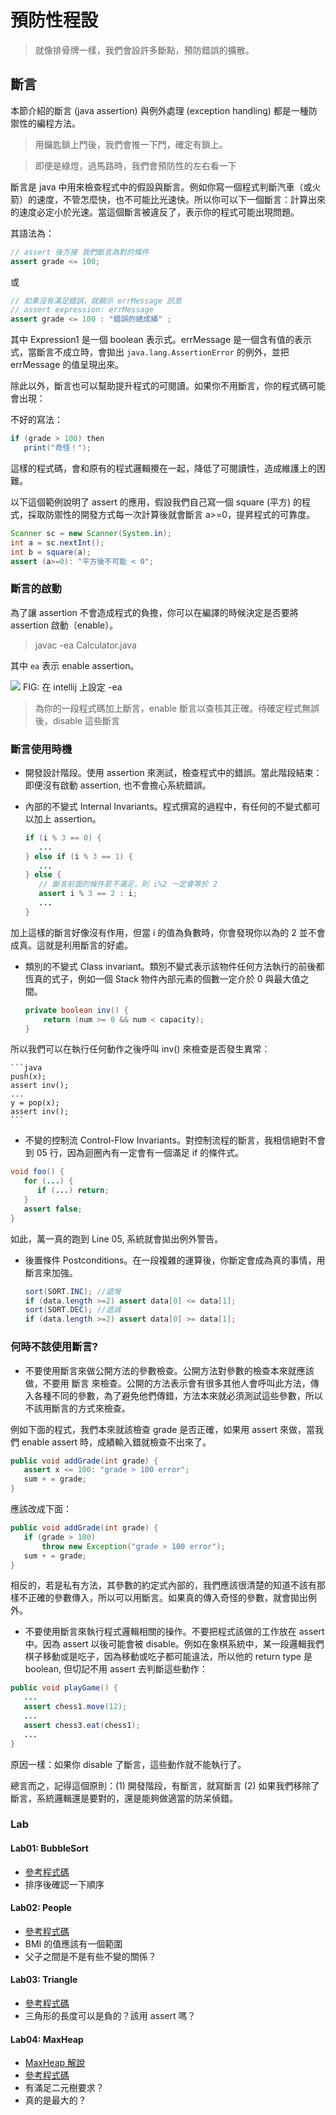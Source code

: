 



# 預防性程設

> 就像排骨牌一樣，我們會設許多斷點，預防錯誤的擴散。

##  斷言

本節介紹的斷言 (java assertion) 與例外處理 (exception handling) 都是一種防禦性的編程方法。

> 用鑰匙鎖上門後，我們會推一下門，確定有鎖上。

> 即便是綠燈，過馬路時，我們會預防性的左右看一下

斷言是 java 中用來檢查程式中的假設與斷言。例如你寫一個程式判斷汽車（或火箭）的速度，不管怎麼快，也不可能比光速快。所以你可以下一個斷言：計算出來的速度必定小於光速。當這個斷言被違反了，表示你的程式可能出現問題。

其語法為：

```java 
// assert 後方接 我們斷言為對的條件
assert grade <= 100; 
```

或

```java 
// 如果沒有滿足錯誤，就顯示 errMessage 訊息
// assert expression: errMessage
assert grade <= 100 : "錯誤的總成績" ; 
```

其中 Expression1 是一個 boolean 表示式。errMessage 是一個含有值的表示式，當斷言不成立時，會拋出 `java.lang.AssertionError` 的例外，並把 errMessage 的值呈現出來。

除此以外，斷言也可以幫助提升程式的可閱讀。如果你不用斷言，你的程式碼可能會出現：

不好的寫法：
```java
if (grade > 100) then
   print("奇怪！");
```

這樣的程式碼，會和原有的程式邏輯攪在一起，降低了可閱讀性，造成維護上的困難。

以下這個範例說明了 assert 的應用，假設我們自己寫一個 square (平方) 的程式，採取防禦性的開發方式每一次計算後就會斷言 a>=0，提昇程式的可靠度。

```java
Scanner sc = new Scanner(System.in);
int a = sc.nextInt();
int b = square(a);
assert (a>=0): "平方後不可能 < 0";
```


### 斷言的啟動

為了讓 assertion 不會造成程式的負擔，你可以在編譯的時候決定是否要將 assertion 啟動（enable）。

> javac -ea Calculator.java

其中 `ea` 表示 enable assertion。

![](https://hackmd.io/_uploads/rJg4NE602.png)
FIG: 在 intellij 上設定 -ea 

> 為你的一段程式碼加上斷言，enable 斷言以查核其正確。待確定程式無誤後，disable 這些斷言

### 斷言使用時機

- 開發設計階段。使用 assertion 來測試，檢查程式中的錯誤。當此階段結束：即便沒有啟動 assertion, 也不會擔心系統錯誤。

- 內部的不變式 Internal Invariants。程式撰寫的過程中，有任何的不變式都可以加上 assertion。

    ```java
    if (i % 3 == 0) {
       ...
    } else if (i % 3 == 1) {
       ...
    } else {
       // 斷言前面的條件若不滿足，則 i%2 一定會等於 2
       assert i % 3 == 2 : i; 
       ...
    }
    ```

加上這樣的斷言好像沒有作用，但當 i 的值為負數時，你會發現你以為的 2 並不會成真。這就是利用斷言的好處。

- 類別的不變式 Class invariant。類別不變式表示該物件任何方法執行的前後都恆真的式子，例如一個 Stack 物件內部元素的個數一定介於 0 與最大值之間。

    ```java
    private boolean inv() {
        return (num >= 0 && num < capacity);
    }
    ```

所以我們可以在執行任何動作之後呼叫 inv() 來檢查是否發生異常：

    ```java
    push(x);
    assert inv();
    ...
    y = pop(x);
    assert inv();
    ```

- 不變的控制流 Control-Flow Invariants。對控制流程的斷言，我相信絕對不會到 05 行，因為迴圈內有一定會有一個滿足 if 的條件式。

```java
void foo() { 
   for (...) {
      if (...) return;
   }
   assert false; 
}
```

如此，萬一真的跑到 Line 05, 系統就會拋出例外警告。

- 後置條件 Postconditions。在一段複雜的運算後，你斷定會成為真的事情，用斷言來加強。

    ```java
    sort(SORT.INC); //遞增
    if (data.length >=2) assert data[0] <= data[1];
    sort(SORT.DEC); //遞減
    if (data.length >=2) assert data[0] >= data[1];
    ```


### 何時不該使用斷言?

- 不要使用斷言來做公開方法的參數檢查。公開方法對參數的檢查本來就應該做，不要用 斷言 來檢查。公開的方法表示會有很多其他人會呼叫此方法，傳入各種不同的參數，為了避免他們傳錯，方法本來就必須測試這些參數，所以不該用斷言的方式來檢查。

例如下面的程式，我們本來就該檢查 grade 是否正確，如果用 assert 來做，當我們 enable assert  時，成績輸入錯就檢查不出來了。

```java
public void addGrade(int grade) {
   assert x <= 100: "grade > 100 error";
   sum + = grade;    
}
```

應該改成下面：

```java
public void addGrade(int grade) {
   if (grade > 100) 
       throw new Exception("grade > 100 error");
   sum + = grade;    
}
```

相反的，若是私有方法，其參數的約定式內部的，我們應該很清楚的知道不該有那樣不正確的參數傳入，所以可以用斷言。如果真的傳入奇怪的參數，就會拋出例外。

- 不要使用斷言來執行程式邏輯相關的操作。不要把程式該做的工作放在 assert 中。因為 assert 以後可能會被 disable。例如在象棋系統中，某一段邏輯我們棋子移動或是吃子，因為移動或吃子都可能違法，所以他的 return type 是 boolean, 但切記不用 assert 去判斷這些動作：

```java
public void playGame() {
   ...
   assert chess1.move(12);
   ...
   assert chess3.eat(chess1);
   ...
}
```

原因一樣：如果你 disable 了斷言，這些動作就不能執行了。


總言而之，記得這個原則：(1) 開發階段，有斷言，就寫斷言 (2) 如果我們移除了斷言，系統邏輯還是要對的，還是能夠做適當的防呆偵錯。

### Lab

#### Lab01: BubbleSort
* [參考程式碼](../../Intellij/DemoPreventive/src/main/java/xdemo/BubbleSort.java)
* 排序後確認一下順序

#### Lab02: People
* [參考程式碼](../../Intellij/DemoPreventive/src/main/java/xdemo/People.java)
* BMI 的值應該有一個範圍
* 父子之間是不是有些不變的關係？

#### Lab03: Triangle
* [參考程式碼](../../Intellij/DemoPreventive/src/main/java/xdemo/Triangle.java)
* 三角形的長度可以是負的？該用 assert 嗎？

#### Lab04: MaxHeap
* [MaxHeap 解說](https://docs.google.com/presentation/d/11ajG_oQkdPvYaAa7-9oGG-bFU34YJMmq8zZZIFch-Y4/edit#slide=id.p)
* [參考程式碼](../../Intellij/DemoPreventive/src/main/java/xdemo/MaxHeap.java)
* 有滿足二元樹要求？
* 真的是最大的？
